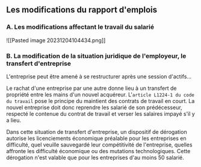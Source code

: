 ## Les modifications du rapport d'emplois

### A. Les modifications affectant le travail du salarié

![[Pasted image 20231204104434.png]]
### B. La modification de la situation juridique de l'employeur, le transfert d'entreprise

L'entreprise peut être amené à se restructurer après une session d'actifs...

Le rachat d'une entreprise par une autre donne lieu à un transfert de propriété entre les mains d'un nouvel acquéreur. L'`article L1224-1 du code du travail` pose le principe du maintient des contrats de travail en court. La nouvel entreprise doit donc reprendre les salarié de son prédécesseur, respecté le contenue du contrat de travail et verser les salaires impayé s'il y a lieu.

Dans cette situation de transfert d'entreprise, un dispositif de dérogation autorise les licenciements économique préalable pour les entreprises en difficulté, quel veuille sauvegardé leur compétitivité de l'entreprise, quelles affronte les difficulté économique ou des mutations technologiques. Cette dérogation n'est valable que pour les entreprises d'au moins 50 salarié.